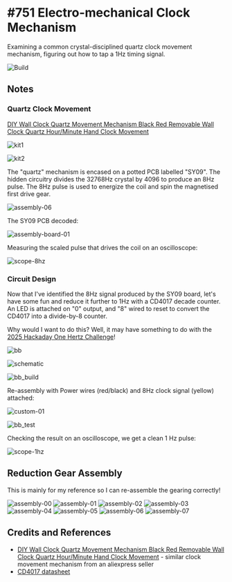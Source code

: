 # #751 Electro-mechanical Clock Mechanism

Examining a common crystal-disciplined quartz clock movement mechanism, figuring out how to tap a 1Hz timing signal.

![Build](./assets/ElectroMechanicalClockMechanism_build.jpg?raw=true)

## Notes

### Quartz Clock Movement

[DIY Wall Clock Quartz Movement Mechanism Black Red Removable Wall Clock Quartz Hour/Minute Hand Clock Movement](https://www.aliexpress.com/item/32687248673.html)

![kit1](./assets/kit1.jpg)

![kit2](./assets/kit2.jpg)

The "quartz" mechanism is encased on a potted PCB labelled "SY09".
The hidden circuitry divides the 32768Hz crystal by 4096 to produce an 8Hz pulse. The 8Hz pulse is used to energize the coil and spin the magnetised first drive gear.

![assembly-06](./assets/assembly-06.jpg)

The SY09 PCB decoded:

![assembly-board-01](./assets/assembly-board-01.jpg)

Measuring the scaled pulse that drives the coil on an oscilloscope:

![scope-8hz](./assets/scope-8hz.gif)

### Circuit Design

Now that I've identified the 8Hz signal produced by the SY09 board, let's have some fun and reduce it further to 1Hz with a CD4017 decade counter. An LED is attached on "0" output, and "8" wired to reset to convert the CD4017 into a divide-by-8 counter.

Why would I want to do this? Well, it may have something to do with the [2025 Hackaday One Hertz Challenge](https://hackaday.com/2025/06/26/announcing-the-2025-hackaday-one-hertz-challenge/)!

![bb](./assets/ElectroMechanicalClockMechanism_bb.jpg?raw=true)

![schematic](./assets/ElectroMechanicalClockMechanism_schematic.jpg?raw=true)

![bb_build](./assets/ElectroMechanicalClockMechanism_bb_build.jpg?raw=true)

Re-assembly with Power wires (red/black) and 8Hz clock signal (yellow) attached:

![custom-01](./assets/custom-01.jpg)

![bb_test](./assets/ElectroMechanicalClockMechanism_bb_test.jpg?raw=true)

Checking the result on an oscilloscope, we get a clean 1 Hz pulse:

![scope-1hz](./assets/scope-1hz.gif)

## Reduction Gear Assembly

This is mainly for my reference so I can re-assemble the gearing correctly!

![assembly-00](./assets/assembly-00.jpg)
![assembly-01](./assets/assembly-01.jpg)
![assembly-02](./assets/assembly-02.jpg)
![assembly-03](./assets/assembly-03.jpg)
![assembly-04](./assets/assembly-04.jpg)
![assembly-05](./assets/assembly-05.jpg)
![assembly-06](./assets/assembly-06.jpg)
![assembly-07](./assets/assembly-07.jpg)

## Credits and References

* [DIY Wall Clock Quartz Movement Mechanism Black Red Removable Wall Clock Quartz Hour/Minute Hand Clock Movement](https://www.aliexpress.com/item/32687248673.html) - similar clock movement mechanism from an aliexpress seller
* [CD4017 datasheet](https://www.futurlec.com/4000Series/CD4017.shtml)
